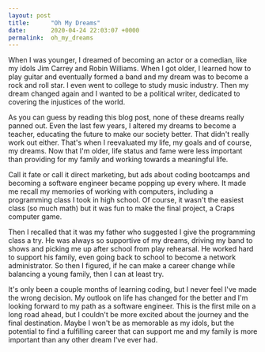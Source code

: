 ```yaml
---
layout: post
title:      "Oh My Dreams"
date:       2020-04-24 22:03:07 +0000
permalink:  oh_my_dreams
---
```



When I was younger, I dreamed of becoming an actor or a comedian, like my idols Jim Carrey and Robin Williams. When I got older, I learned how to play guitar and eventually formed a band and my dream was to become a rock and roll star. I even went to college to study music industry. Then my dream changed again and I wanted to be a political writer, dedicated to covering the injustices of the world.

As you can guess by reading this blog post, none of these dreams really panned out. Even the last few years, I altered my dreams to become a teacher, educating the future to make our society better. That didn't really work out either. That's when I reevaluated my life, my goals and of course, my dreams. Now that I'm older, life status and fame were less important than providing for my family and working towards a meaningful life.

Call it fate or call it direct marketing, but ads about coding bootcamps and becoming a software engineer became popping up every where. It made me recall my memories of working with computers, including a programming class I took in high school. Of course, it wasn't the easiest class (so much math) but it was fun to make the final project, a Craps computer game. 

Then I recalled that it was my father who suggested I give the programming class a try. He was always so supportive of my dreams, driving my band to shows and picking me up after school from play rehearsal. He worked hard to support his family, even going back to school to become a network administrator. So then I figured, if he can make a career change while balancing a young family, then I can at least try.

It's only been a couple months of learning coding, but I never feel I've made the wrong decision. My outlook on life has changed for the better and I'm looking forward to my path as a software engineer. This is the first mile on a long road ahead, but I couldn't be more excited about the journey and the final destination. Maybe I won't be as memorable as my idols, but the potential to find a fulfilling career that can support me and my family is more important than any other dream I've ever had. 
